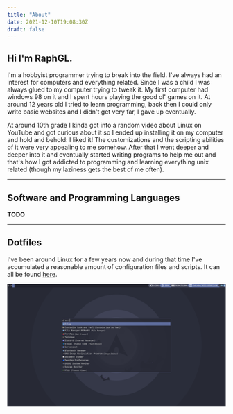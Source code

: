 ```yaml
---
title: "About"
date: 2021-12-10T19:08:30Z
draft: false
---
```


## Hi I'm RaphGL.
I'm a hobbyist programmer trying to break into the field. I've always had an interest for computers and everything related. Since I was a child I was always glued to my computer trying to tweak it. My first computer had windows 98 on it and I spent hours playing the good ol' games on it. 
At around 12 years old I tried to learn programming, back then I could only write basic websites and I didn't get very far, I gave up eventually. 

At around 10th grade I kinda got into a random video about Linux on YouTube and got curious about it so I ended up installing it on my computer and hold and behold: I liked it! 
The customizations and the scripting abilities of it were very appealing to me somehow. After that I went deeper and deeper into it and eventually started writing programs to help me out and that's how I got addicted to programming and learning everything unix related (though my laziness gets the best of me often).

--- 
## Software and Programming Languages
**TODO**

---
## Dotfiles
I've been around Linux for a few years now and during that time I've accumulated a reasonable amount of configuration files and scripts. It can all be found [here](https://github.com/RaphGL/Dotfiles).

![Qtile Screenshot](https://github.com/RaphGL/Dotfiles/raw/master/screenshot1.png)